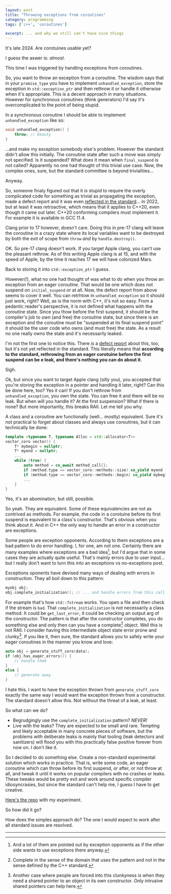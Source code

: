 ```yaml
---
layout: post
title: "Throwing exceptions from coroutines"
category: programming
tags: ['c++', 'coroutines']

excerpt: ... and why we still can't have nice things
---
```


It's late 2024. Are corotuines usable yet?

I guess the aswer is: *almost*.

This time I was triggered by handling exceptions from coroutines.

So, you want to throw an exception from a coroutine. The wisdom says that in your `promise_type` you have to implement `unhandled_exception`, store the exception in `std::exception_ptr` and then rethrow it or handle it otherwise when it's appropriate. This is a decent approach in many situations. However for synchronous coroutines (think generators) I'd say it's overcomplicated to the point of being stupid.

In a synchronous coroutine I should be able to implement `unhandled_exception` like so:

```cpp
void unhandled_exception() {
    throw; // beauty
}
```

...and make my exception somebody else's problem. However the standard didn't allow this initially. The coroutine state after such a move was simply not specified. Is it suspended? What does it mean when `final_suspend` is not called? Apparently no one had thought of this trivial use case. Now, the complex ones, sure, but the standard committee is beyond trivialities...

Anyway.

So, someone finaly figured out that it *is* stupid to require the overly complicated code for something as trivial as propagating the exception, made a defect report and it was even [reflected in the standard](https://cplusplus.github.io/CWG/issues/2451.html)... in 2022, but at least it was retroactive, which means that it applies to C++20, even though it came out later. C++20 conforming compilers must implement it. For example it is available in GCC 11.4.

Clang prior to 17 however, doesn't care. Doing this in pre-17 clang will leave the coroutine in a crazy state where its local variables want to be destroyed by both the exit of scope from `throw` *and* by `handle.destroy()`.

OK. So pre-17 clang doesn't work. If you target Apple clang, you can't use the pleasant rethrow. As of this writing Apple clang is at 15, and with the speed of Apple, by the time it reaches 17 we will have colonized Mars.

Back to storing it into `std::exception_ptr` I guess.

However(!), what no one had thought of was what to do when you throw an exception from an eager coroutine. That would be one which does not suspend on `initial_suspend` or at all. Now, the defect report from above seems to cover it well. You can retrhtow in `unhandled_exception` so it should just work, right? Well, as is the norm with C++, it's not so easy. From a pedantic reader's perspective, it is not defined what happens with the coroutine state. Since you thow before the first suspend, it should be the compiler's job to own (and free) the coroutine state, but since there is an exception and the coroutine must be "suspended at its final suspend point" it should be the user code who owns (and must free) the state. As a result no one really owns the state and it's necessarily leaked.

I'm not the first one to notice this. There *is* a [defect report](https://github.com/cplusplus/CWG/issues/575) about this, too, but it's not yet reflected in the standard. This literally means that **according to the standard, rethrowing from an eager corotuine before the first suspend can be e leak, and there's nothing you can do about it**.

Sigh.

Ok, but since you want to target Apple clang (silly you), you accepted that you're storing the exception in a pointer and handling it later, right? Can this be done here, too? Yes it can! If you don't rethrow from `unhandled_exception`, you own the state. You can free it and there will be no leak. But when will you handle it? At the first suspension? What if there is none? But more importantly, this breaks RAII. Let me tell you why.

A class and a coroutine are functionally (well... mostly) equivalent. Sure it's not practical to forget about classes and always use coroutines, but it can technically be done:

```cpp
template <typename T, typename Alloc = std::allocator<T>>
vector_coro vector() {
    T* mybegin = nullptr;
    T* myend = nullptr;
    ...
    while (true) {
        auto method = co_await method_call{};
        if (method.type == vector_coro::methods::size) co_yield myend - mybegin;
        if (method.type == vector_coro::methods::begin) co_yield mybegin;
        ...
    }
}
```

Yes, it's an abomination, but still, possible.

So yeah. They are equivalent. Some of these equivalencies are not as contrived as methods. For example, the code in a corotuine before its first suspend is equivalent to a class's constructor. That's obvious when you think about it. And in C++ the only way to handle an error in a constructor are exceptions.

Some people are exception opponents. According to them exceptions are a bad pattern to do error handling. I, for one, am not one. Certainly there are many examples where exceptions are a bad idea[^1], but I'd argue that in some cases they are actually quite useful. That's mainly errors due to user input... but I really don't want to turn this into an exceptions vs no-exceptions post.

Exceptions oponents have devised many ways of dealing with errors in construction. They all boil down to this pattern:

```cpp
myobj obj;
obj.complete_initialization(); // ... and handle errors from this call however you see fit
```

For example that's how `std::fstream` works. You open a file and then check if the stream is `bad`. That `complete_initialization` is not necessarily a class method. It could be `get_last_error`, it could be checking an output arg of the constructor. The pattern is that after the constructor completes, you do something else and only then can you have a complete[^2] object. Well this is not RAII. I consider having this intermediate object state error prone and clunky[^3]. If you like it, then sure, the standard allows you to safely write your eager coroutines in the manner you know and love:

```cpp
auto obj = generate_stuff_coro(data);
if (obj.has_eager_errors()) {
    // handle them
}
else {
    // generate away
}
```

I hate this. I want to have the exception thrown from `generate_stuff_coro` exactly the same way I would want the exception thrown from a constructor. The standard doesn't allow this. Not without the threat of a leak, at least.

So what can we do?

* Begrudgingly use the `complete_initialization` pattern? *NEVER!*
* Live with the leaks? They are expected to be small and rare. Tempting and likely acceptable in many concrete pieces of software, but the problems with deliberate leaks is mainly that tooling (leak detectors and sanitizers) will flood you with this practically false positive forever from now on. I don't like it.

So I decided to do something else. Create a non-standard experimental solution which works in practice. That is, write some code, an eager coroutine which can throw before its first suspend, or after, or not throw at all, and tweak it until it works on popular compilers with no crashes or leaks. These tweaks would be pretty evil and work around specific compiler idiosyncrasies, but since the standard can't help me, I guess I have to get creative.

[Here's the repo](https://github.com/iboB/eager-coro-leak) with my experiment.

So how did it go?

How does the simples approach do? The one I would expect to work after all standard issues are resolved.

___

[^1]: And a lot of them are pointed out by exception opponents as if the other side wants to use exceptions there anyway.
[^2]: Complete in the sense of the domain that uses the pattern and not in the sense defined by the C++ standard.
[^3]: Another case where people are forced into this clunkyness is when they need a shared pointer to an object in its own constructor. Only intrusive shared pointers can help here.
